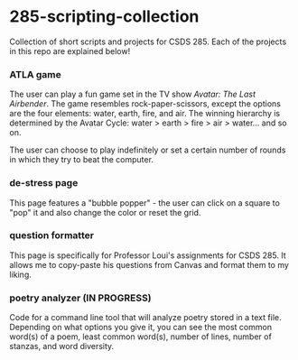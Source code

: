 # 285-scripting-collection
Collection of short scripts and projects for CSDS 285. Each of the projects in this repo are explained below!

### ATLA game
The user can play a fun game set in the TV show *Avatar: The Last Airbender*. The game resembles rock-paper-scissors, except the options are the four elements: water, earth, fire, and air. The winning hierarchy is determined by the Avatar Cycle: water > earth > fire > air > water... and so on.

The user can choose to play indefinitely or set a certain number of rounds in which they try to beat the computer.

### de-stress page
This page features a "bubble popper" - the user can click on a square to "pop" it and also change the color or reset the grid.

### question formatter
This page is specifically for Professor Loui's assignments for CSDS 285. It allows me to copy-paste his questions from Canvas and format them to my liking.

### poetry analyzer (IN PROGRESS)
Code for a command line tool that will analyze poetry stored in a text file. Depending on what options you give it, you can see the most common word(s) of a poem, least common word(s), number of lines, number of stanzas, and word diversity.
